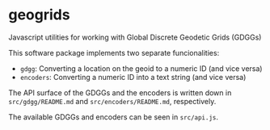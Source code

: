 # geogrids

Javascript utilities for working with Global Discrete Geodetic Grids (GDGGs)


This software package implements two separate funcionalities:

* `gdgg`: Converting a location on the geoid to a numeric ID (and vice versa)
* `encoders`: Converting a numeric ID into a text string (and vice versa)

The API surface of the GDGGs and the encoders is written down in `src/gdgg/README.md` and `src/encoders/README.md`, respectively.

The available GDGGs and encoders can be seen in `src/api.js`.

